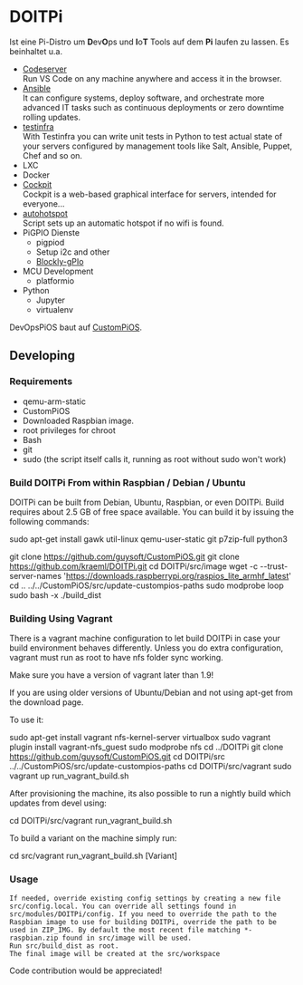 # DOITPi

Ist eine Pi-Distro um **D**ev**O**ps und **I**o**T** Tools auf dem **Pi** laufen zu lassen. Es beinhaltet u.a.

* [Codeserver][codeserver]  
    Run VS Code on any machine anywhere and access it in the browser.
* [Ansible][ansible]  
    It can configure systems, deploy software, and orchestrate more advanced IT tasks such as continuous deployments or zero downtime rolling updates.
* [testinfra][testinfra]  
    With Testinfra you can write unit tests in Python to test actual state of your servers configured by management tools like Salt, Ansible, Puppet, Chef and so on.
* LXC
* Docker
* [Cockpit][cockpit]  
    Cockpit is a web-based graphical interface for servers, intended for everyone...
* [autohotspot][autohotspot]  
    Script sets up an automatic hotspot if no wifi is found.
* PiGPIO Dienste
    * pigpiod
    * Setup i2c and other
    * [Blockly-gPIo][blocklypi]
* MCU Development
    * platformio
* Python
    * Jupyter
    * virtualenv

DevOpsPiOS baut auf [CustomPiOS][custompios].

[codeserver]: https://github.com/coder/code-server
[ansible]: https://docs.ansible.com/ansible-core/devel/index.html
[testinfra]: https://testinfra.readthedocs.io/en/latest/index.html
[cockpit]: https://cockpit-project.org/
[autohotspot]: https://github.com/guysoft/CustomPiOS/blob/devel/src/modules/auto-hotspot/start_chroot_script
[blocklypi]: https://github.com/GrazerComputerClub/Blockly-gPIo
[custompios]: https://github.com/guysoft/CustomPiOS

## Developing

### Requirements

* qemu-arm-static
* CustomPiOS
* Downloaded Raspbian image.
* root privileges for chroot
* Bash
* git
* sudo (the script itself calls it, running as root without sudo won't work)

### Build DOITPi From within Raspbian / Debian / Ubuntu

DOITPi can be built from Debian, Ubuntu, Raspbian, or even DOITPi. Build requires about 2.5 GB of free space available. You can build it by issuing the following commands:

sudo apt-get install gawk util-linux qemu-user-static git p7zip-full python3

git clone https://github.com/guysoft/CustomPiOS.git
git clone https://github.com/kraeml/DOITPi.git
cd DOITPi/src/image
wget -c --trust-server-names 'https://downloads.raspberrypi.org/raspios_lite_armhf_latest'
cd ..
../../CustomPiOS/src/update-custompios-paths
sudo modprobe loop
sudo bash -x ./build_dist

### Building Using Vagrant

There is a vagrant machine configuration to let build DOITPi in case your build environment behaves differently. Unless you do extra configuration, vagrant must run as root to have nfs folder sync working.

Make sure you have a version of vagrant later than 1.9!

If you are using older versions of Ubuntu/Debian and not using apt-get from the download page.

To use it:

sudo apt-get install vagrant nfs-kernel-server virtualbox
sudo vagrant plugin install vagrant-nfs_guest
sudo modprobe nfs
cd ../DOITPi
git clone https://github.com/guysoft/CustomPiOS.git
cd DOITPi/src
../../CustomPiOS/src/update-custompios-paths
cd DOITPi/src/vagrant
sudo vagrant up
run_vagrant_build.sh

After provisioning the machine, its also possible to run a nightly build which updates from devel using:

cd DOITPi/src/vagrant
run_vagrant_build.sh

To build a variant on the machine simply run:

cd src/vagrant
run_vagrant_build.sh [Variant]

### Usage

    If needed, override existing config settings by creating a new file src/config.local. You can override all settings found in src/modules/DOITPi/config. If you need to override the path to the Raspbian image to use for building DOITPi, override the path to be used in ZIP_IMG. By default the most recent file matching *-raspbian.zip found in src/image will be used.
    Run src/build_dist as root.
    The final image will be created at the src/workspace

Code contribution would be appreciated!